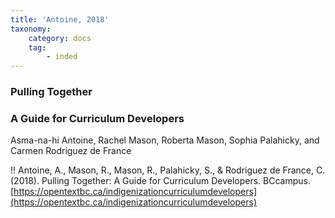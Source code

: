 ```yaml
---
title: 'Antoine, 2018'
taxonomy:
    category: docs
    tag:
        - inded
---
```


### Pulling Together

### A Guide for Curriculum Developers

Asma-na-hi Antoine, Rachel Mason, Roberta Mason, Sophia Palahicky, and Carmen Rodriguez de France

!! Antoine, A., Mason, R., Mason, R., Palahicky, S., & Rodriguez de France, C. (2018). Pulling Together: A Guide for Curriculum Developers. BCcampus. [https://opentextbc.ca/indigenizationcurriculumdevelopers](https://opentextbc.ca/indigenizationcurriculumdevelopers)
